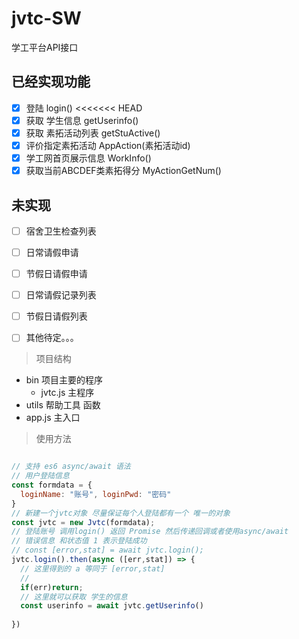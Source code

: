 # jvtc-SW
学工平台API接口

## 已经实现功能

- [x] 登陆 login()
<<<<<<< HEAD
- [x] 获取 学生信息 getUserinfo()
- [x] 获取 素拓活动列表 getStuActive()
- [x] 评价指定素拓活动 AppAction(素拓活动id)
- [x] 学工网首页展示信息 WorkInfo()
- [x] 获取当前ABCDEF类素拓得分 MyActionGetNum()

## 未实现
- [ ] 宿舍卫生检查列表
- [ ] 日常请假申请
- [ ] 节假日请假申请
- [ ] 日常请假记录列表
- [ ] 节假日请假列表

- [ ] 其他待定。。。

> 项目结构

* bin 项目主要的程序 
  * jvtc.js 主程序
* utils 帮助工具 函数
* app.js 主入口 

> 使用方法

``` JavaScript

// 支持 es6 async/await 语法
// 用户登陆信息 
const formdata = {
  loginName: "账号", loginPwd: "密码"
}
// 新建一个jvtc对象 尽量保证每个人登陆都有一个 唯一的对象
const jvtc = new Jvtc(formdata);
// 登陆账号 调用login() 返回 Promise 然后传递回调或者使用async/await
// 错误信息 和状态值 1 表示登陆成功
// const [error,stat] = await jvtc.login();
jvtc.login().then(async ([err,stat]) => {
  // 这里得到的 a 等同于 [error,stat]
  // 
  if(err)return;
  // 这里就可以获取 学生的信息
  const userinfo = await jvtc.getUserinfo()
  
})

```
